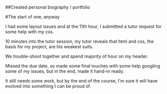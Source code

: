 ##Created personal biography / portfolio

#The start of one, anyway

I had some layout issues and at the 11th hour, I submitted a tutor request for some help with my css.

10 minutes into the tutor session, my tutor reveals that html and css, the basis for my project, are his weakest suits.

We trouble-shoot together and spend majority of hour on my header.

Missed the due date, so made some final touches with some help googling some of my issues, but in the end, made it hand-in ready. 

It still needs some work, but by the end of the course, I'm sure it will have evolved into something I can be proud of.